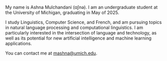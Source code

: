 My name is Ashna Mulchandani (ɑʃnə). I am an undergraduate student at the University of Michigan, graduating in May of 2025.

I study Linguistics, Computer Science, and French, and am pursuing topics in natural language processing and computational linguistics. I am particularly interested in the intersection of language and technology, as well as its potential for new artificial intelligence and machine learning applications.

You can contact me at [mashna@umich.edu](mashna@umich.edu).
